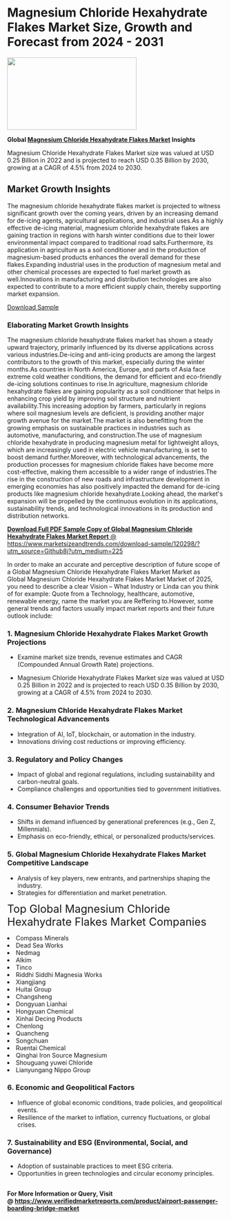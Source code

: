 <H1>Magnesium Chloride Hexahydrate Flakes Market Size, Growth and Forecast from 2024 - 2031</H1><img class="aligncenter size-medium wp-image-584254" src="https://thirdeyenews.in/wp-content/uploads/2024/09/Global-Market-Research-300x168.jpeg" alt="" width="300" height="168" /><p><strong>Global&nbsp;<a href="https://www.marketsizeandtrends.com/download-sample/120298/?utm_source=Github8j?utm_medium=225">Magnesium Chloride Hexahydrate Flakes Market</a> Insights</strong></p><p>Magnesium Chloride Hexahydrate Flakes Market size was valued at USD 0.25 Billion in 2022 and is projected to reach USD 0.35 Billion by 2030, growing at a CAGR of 4.5% from 2024 to 2030.</p><p><h2>Market Growth Insights</h2> The magnesium chloride hexahydrate flakes market is projected to witness significant growth over the coming years, driven by an increasing demand for de-icing agents, agricultural applications, and industrial uses.As a highly effective de-icing material, magnesium chloride hexahydrate flakes are gaining traction in regions with harsh winter conditions due to their lower environmental impact compared to traditional road salts.Furthermore, its application in agriculture as a soil conditioner and in the production of magnesium-based products enhances the overall demand for these flakes.Expanding industrial uses in the production of magnesium metal and other chemical processes are expected to fuel market growth as well.Innovations in manufacturing and distribution technologies are also expected to contribute to a more efficient supply chain, thereby supporting market expansion.<p><a href="#">Download Sample</a></p> <h3>Elaborating Market Growth Insights</h3> The magnesium chloride hexahydrate flakes market has shown a steady upward trajectory, primarily influenced by its diverse applications across various industries.De-icing and anti-icing products are among the largest contributors to the growth of this market, especially during the winter months.As countries in North America, Europe, and parts of Asia face extreme cold weather conditions, the demand for efficient and eco-friendly de-icing solutions continues to rise.In agriculture, magnesium chloride hexahydrate flakes are gaining popularity as a soil conditioner that helps in enhancing crop yield by improving soil structure and nutrient availability.This increasing adoption by farmers, particularly in regions where soil magnesium levels are deficient, is providing another major growth avenue for the market.The market is also benefitting from the growing emphasis on sustainable practices in industries such as automotive, manufacturing, and construction.The use of magnesium chloride hexahydrate in producing magnesium metal for lightweight alloys, which are increasingly used in electric vehicle manufacturing, is set to boost demand further.Moreover, with technological advancements, the production processes for magnesium chloride flakes have become more cost-effective, making them accessible to a wider range of industries.The rise in the construction of new roads and infrastructure development in emerging economies has also positively impacted the demand for de-icing products like magnesium chloride hexahydrate.Looking ahead, the market's expansion will be propelled by the continuous evolution in its applications, sustainability trends, and technological innovations in its production and distribution networks.<p><a href="#"></p><p><span class=""><strong>Download Full PDF Sample Copy of Global Magnesium Chloride Hexahydrate Flakes Market Report</strong> @ <a href="https://www.marketsizeandtrends.com/download-sample/120298/?utm_source=Github8j?utm_medium=225" target="_blank">https://www.marketsizeandtrends.com/download-sample/120298/?utm_source=Github8j?utm_medium=225</a></span></p><p>In order to make an accurate and perceptive description of future scope of a Global&nbsp;Magnesium Chloride Hexahydrate Flakes Market Market as Global&nbsp;Magnesium Chloride Hexahydrate Flakes Market Market of 2025, you need to describe a clear Vision &ndash; What Industry or Linda can you think of for example: Quote from a Technology, healthcare, automotive, renewable energy, name the market you are Reffering to.However, some general trends and factors usually impact market reports and their future outlook include:</p><h3>1.&nbsp;<strong>Magnesium Chloride Hexahydrate Flakes Market Growth Projections</strong></h3><ul><li>Examine market size trends, revenue estimates and CAGR (Compounded Annual Growth Rate) projections.</li><li><p>Magnesium Chloride Hexahydrate Flakes Market size was valued at USD 0.25 Billion in 2022 and is projected to reach USD 0.35 Billion by 2030, growing at a CAGR of 4.5% from 2024 to 2030.</p></li></ul><h3>2.&nbsp;<strong>Magnesium Chloride Hexahydrate Flakes Market Technological Advancements</strong></h3><ul><li>Integration of AI, IoT, blockchain, or automation in the industry.</li><li>Innovations driving cost reductions or improving efficiency.</li></ul><h3>3.&nbsp;<strong>Regulatory and Policy Changes</strong></h3><ul><li>Impact of global and regional regulations, including sustainability and carbon-neutral goals.</li><li>Compliance challenges and opportunities tied to government initiatives.</li></ul><h3>4.&nbsp;<strong>Consumer Behavior Trends</strong></h3><ul><li>Shifts in demand influenced by generational preferences (e.g., Gen Z, Millennials).</li><li>Emphasis on eco-friendly, ethical, or personalized products/services.</li></ul><h3>5.&nbsp;<strong>Global Magnesium Chloride Hexahydrate Flakes Market Competitive Landscape</strong></h3><ul><li>Analysis of key players, new entrants, and partnerships shaping the industry.</li><li>Strategies for differentiation and market penetration.</li></ul><p data-pm-slice="1 1 []"><span style="color: inherit; font-family: inherit; font-size: 25px;">Top Global Magnesium Chloride Hexahydrate Flakes Market Companies</span></p><div class="" data-test-id=""><p><li>Compass Minerals</li><li> Dead Sea Works</li><li> Nedmag</li><li> Alkim</li><li> Tinco</li><li> Riddhi Siddhi Magnesia Works</li><li> Xiangjiang</li><li> Huitai Group</li><li> Changsheng</li><li> Dongyuan Lianhai</li><li> Hongyuan Chemical</li><li> Xinhai Decing Products</li><li> Chenlong</li><li> Quancheng</li><li> Songchuan</li><li> Ruentai Chemical</li><li> Qinghai Iron Source Magnesium</li><li> Shouguang yuwei Chloride</li><li> Lianyungang Nippo Group</li></p></div><h3>6.&nbsp;<strong>Economic and Geopolitical Factors</strong></h3><ul><li>Influence of global economic conditions, trade policies, and geopolitical events.</li><li>Resilience of the market to inflation, currency fluctuations, or global crises.</li></ul><h3>7.&nbsp;<strong>Sustainability and ESG (Environmental, Social, and Governance)</strong></h3><ul><li>Adoption of sustainable practices to meet ESG criteria.</li><li>Opportunities in green technologies and circular economy principles.</li></ul><h2><strong style="font-size: 14px;">For More Information or Query, Visit @&nbsp;</strong><a style="background-color: #ffffff; font-size: 14px;" href="https://www.marketsizeandtrends.com/report/magnesium-chloride-hexahydrate-flakes-market/" target="_blank">https://www.verifiedmarketreports.com/product/airport-passenger-boarding-bridge-market</a></h2>